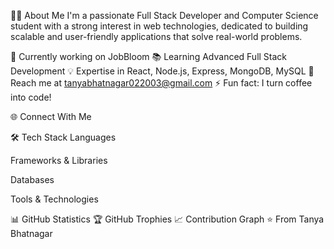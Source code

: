 👨‍💻 About Me
I'm a passionate Full Stack Developer and Computer Science student with a strong interest in web technologies, dedicated to building scalable and user-friendly applications that solve real-world problems.

🚀 Currently working on JobBloom
📚 Learning Advanced Full Stack Development
💡 Expertise in React, Node.js, Express, MongoDB, MySQL
📧 Reach me at tanyabhatnagar022003@gmail.com
⚡ Fun fact: I turn coffee into code!

🌐 Connect With Me

  
    
  
  
    
  
  
    
  

🛠️ Tech Stack
Languages

  
  
  
  

Frameworks & Libraries

  
  
  
  

Databases

  
  

Tools & Technologies

  
  
  

📊 GitHub Statistics
🏆 GitHub Trophies
📈 Contribution Graph
⭐️ From Tanya Bhatnagar
